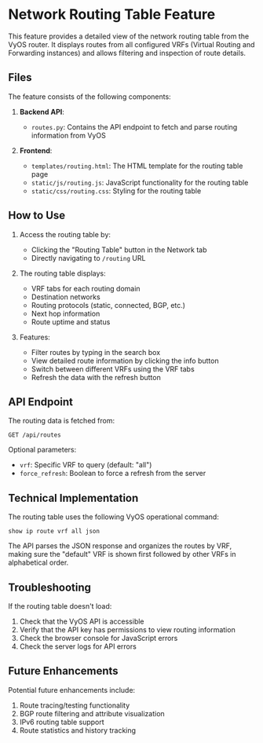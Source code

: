 # Network Routing Table Feature

This feature provides a detailed view of the network routing table from the VyOS router. It displays routes from all configured VRFs (Virtual Routing and Forwarding instances) and allows filtering and inspection of route details.

## Files

The feature consists of the following components:

1. **Backend API**:
   - `routes.py`: Contains the API endpoint to fetch and parse routing information from VyOS
   
2. **Frontend**:
   - `templates/routing.html`: The HTML template for the routing table page
   - `static/js/routing.js`: JavaScript functionality for the routing table
   - `static/css/routing.css`: Styling for the routing table

## How to Use

1. Access the routing table by:
   - Clicking the "Routing Table" button in the Network tab
   - Directly navigating to `/routing` URL

2. The routing table displays:
   - VRF tabs for each routing domain
   - Destination networks
   - Routing protocols (static, connected, BGP, etc.)
   - Next hop information
   - Route uptime and status

3. Features:
   - Filter routes by typing in the search box
   - View detailed route information by clicking the info button
   - Switch between different VRFs using the VRF tabs
   - Refresh the data with the refresh button

## API Endpoint

The routing data is fetched from:
```
GET /api/routes
```

Optional parameters:
- `vrf`: Specific VRF to query (default: "all")
- `force_refresh`: Boolean to force a refresh from the server

## Technical Implementation

The routing table uses the following VyOS operational command:
```
show ip route vrf all json
```

The API parses the JSON response and organizes the routes by VRF, making sure the "default" VRF is shown first followed by other VRFs in alphabetical order.

## Troubleshooting

If the routing table doesn't load:

1. Check that the VyOS API is accessible
2. Verify that the API key has permissions to view routing information
3. Check the browser console for JavaScript errors
4. Check the server logs for API errors

## Future Enhancements

Potential future enhancements include:

1. Route tracing/testing functionality
2. BGP route filtering and attribute visualization
3. IPv6 routing table support
4. Route statistics and history tracking 